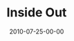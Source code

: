 ---
layout: message
category: message
series: "Kingdom Come"
title: "Inside Out"
date: 2010-07-25-00-00
message_id: 630
audio-description: "Chuck Mingo talks about hope and the Kingdom of God."
audio: "http://s3.amazonaws.com/crossroadsaudiomessages/KingdomCome03.mp3"
audio-title: "Inside  Out"
audio-duration: "35:55"
program-description: "Inside Out (Program)"
program: "http://www.crossroads.net/players/media/hq/07_24-25_10Program.pdf"
program-title: "Inside Out (Program)"
video-description: "Chuck Mingo talks about hope and the Kingdom of God."
video-title: "Inside  Out"
video: "https://s3.amazonaws.com/crossroadsvideomessages/KingdomCome03.mp4"
video-poster: "https://www.crossroads.net/uploadedfiles/KingdomCome03_still.jpg"
---